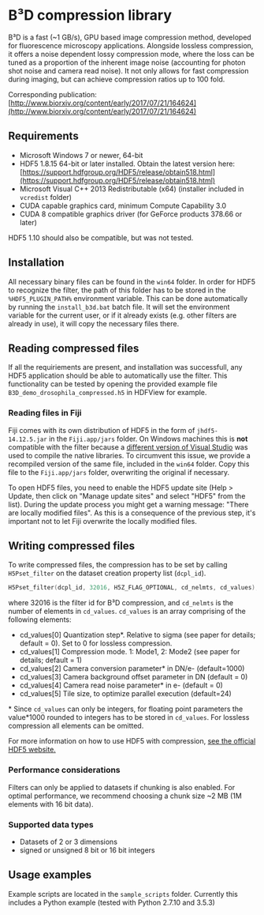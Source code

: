 # B³D compression library

B³D is a fast (~1 GB/s), GPU based image compression method, developed for
fluorescence microscopy applications. Alongside lossless compression, it offers
a noise dependent lossy compression mode, where the loss can be tuned as a
proportion of the inherent image noise (accounting for photon shot noise and
camera read noise). It not only allows for fast compression during imaging, but
can achieve compression ratios up to 100 fold.

Corresponding publication:
[http://www.biorxiv.org/content/early/2017/07/21/164624](http://www.biorxiv.org/content/early/2017/07/21/164624)

## Requirements
* Microsoft Windows 7 or newer, 64-bit
* HDF5 1.8.15 64-bit or later installed. Obtain the
latest version here: [https://support.hdfgroup.org/HDF5/release/obtain518.html](https://support.hdfgroup.org/HDF5/release/obtain518.html)
* Microsoft Visual C++ 2013 Redistributable (x64) (installer included in
  `vcredist` folder)
* CUDA capable graphics card, minimum Compute Capability 3.0
* CUDA 8 compatible graphics driver (for GeForce products 378.66 or later)

HDF5 1.10 should also be compatible, but was not tested.

## Installation
All necessary binary files can be found in the `win64` folder. In order for
HDF5 to recognize the filter, the path of this folder has to be stored in the
`%HDF5_PLUGIN_PATH%` environment variable. This can be done automatically by
running the `install_b3d.bat` batch file. It will set the environment variable
for the current user, or if it already exists (e.g. other filters are already
in use), it will copy the necessary files there.

## Reading compressed files
If all the requiriements are present, and installation was successfull, any
HDF5 application should be able to automatically use the filter. This
functionality can be tested by opening the provided example file
`B3D_demo_drosophila_compressed.h5` in HDFView for example.

### Reading files in Fiji
Fiji comes with its own distribution of HDF5 in the form of
`jhdf5-14.12.5.jar` in  the `Fiji.app/jars` folder. On Windows machines this
is **not** compatible with the filter because a [different version of Visual
Studio](http://siomsystems.com/mixing-visual-studio-versions/) was used to
compile the native libraries. To circumvent this issue, we provide a recompiled
version of the same file, included in the `win64` folder. Copy this file to the
`Fiji.app/jars` folder, overwriting the original if necessary.

To open HDF5 files, you need to enable the HDF5 update site (Help > Update,
then click on "Manage update sites" and select "HDF5" from the list). During
the update process you might get a warning message: "There are locally modified
files". As this is a consequence of the previous step, it's important not to
let Fiji overwrite the locally modified files.

## Writing compressed files
To write compressed files, the compression has to be set by calling
`H5Pset_filter` on the dataset creation property list (`dcpl_id`).

```c
H5Pset_filter(dcpl_id, 32016, H5Z_FLAG_OPTIONAL, cd_nelmts, cd_values);
```
where 32016 is the filter id for B³D compression, and `cd_nelmts` is the number
of elements in `cd_values`. `cd_values` is an array comprising of the
following elements:
* cd_values[0] Quantization step*. Relative to sigma (see paper for details;
  default = 0). Set to 0 for lossless compression.
* cd_values[1] Compression mode. 1: Mode1, 2: Mode2 (see paper for details;
  default = 1)
* cd_values[2] Camera conversion parameter* in DN/e- (default=1000)
* cd_values[3] Camera background offset parameter in DN (default = 0)
* cd_values[4] Camera read noise parameter* in e- (default = 0)
* cd_values[5] Tile size, to optimize parallel execution (default=24)

\* Since `cd_values` can only be integers, for floating point parameters the
value*1000 rounded to integers has to be stored in `cd_values`. For lossless
compression all elements can be omitted.

For more information on how to use HDF5 with compression,
[see the official HDF5 website.](https://support.hdfgroup.org/HDF5/faq/compression.html)

### Performance considerations
Filters can only be applied to datasets if chunking is also enabled. For
optimal performance, we recommend choosing a chunk size ~2 MB (1M elements
with 16 bit data).

### Supported data types
* Datasets of 2 or 3 dimensions
* signed or unsigned 8 bit or 16 bit integers

## Usage examples
Example scripts are located in the `sample_scripts` folder. Currently this
includes a Python example (tested with Python 2.7.10 and 3.5.3)